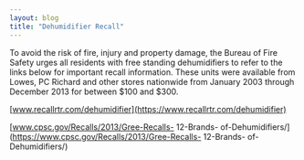 ```yaml
---
layout: blog
title: "Dehumidifier Recall"
---
```


To avoid the risk of fire, injury and property damage, the Bureau of Fire Safety urges all residents with free standing dehumidifiers to refer to the links below for important recall information. These units were available from Lowes, PC Richard and other stores nationwide from January 2003 through December 2013 for between $100 and $300.

[www.recallrtr.com/dehumidifier](https://www.recallrtr.com/dehumidifier)

[www.cpsc.gov/Recalls/2013/Gree-Recalls- 12-Brands- of-Dehumidifiers/](https://www.cpsc.gov/Recalls/2013/Gree-Recalls- 12-Brands- of-Dehumidifiers/)
